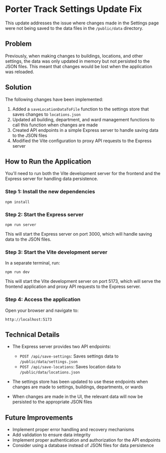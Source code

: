 # Porter Track Settings Update Fix

This update addresses the issue where changes made in the Settings page were not being saved to the data files in the `/public/data` directory.

## Problem

Previously, when making changes to buildings, locations, and other settings, the data was only updated in memory but not persisted to the JSON files. This meant that changes would be lost when the application was reloaded.

## Solution

The following changes have been implemented:

1. Added a `saveLocationDataToFile` function to the settings store that saves changes to `locations.json`
2. Updated all building, department, and ward management functions to call this function when changes are made
3. Created API endpoints in a simple Express server to handle saving data to the JSON files
4. Modified the Vite configuration to proxy API requests to the Express server

## How to Run the Application

You'll need to run both the Vite development server for the frontend and the Express server for handling data persistence.

### Step 1: Install the new dependencies

```
npm install
```

### Step 2: Start the Express server

```
npm run server
```

This will start the Express server on port 3000, which will handle saving data to the JSON files.

### Step 3: Start the Vite development server

In a separate terminal, run:

```
npm run dev
```

This will start the Vite development server on port 5173, which will serve the frontend application and proxy API requests to the Express server.

### Step 4: Access the application

Open your browser and navigate to:

```
http://localhost:5173
```

## Technical Details

- The Express server provides two API endpoints:
  - `POST /api/save-settings`: Saves settings data to `/public/data/settings.json`
  - `POST /api/save-locations`: Saves location data to `/public/data/locations.json`

- The settings store has been updated to use these endpoints when changes are made to settings, buildings, departments, or wards

- When changes are made in the UI, the relevant data will now be persisted to the appropriate JSON files

## Future Improvements

- Implement proper error handling and recovery mechanisms
- Add validation to ensure data integrity
- Implement proper authentication and authorization for the API endpoints
- Consider using a database instead of JSON files for data persistence
